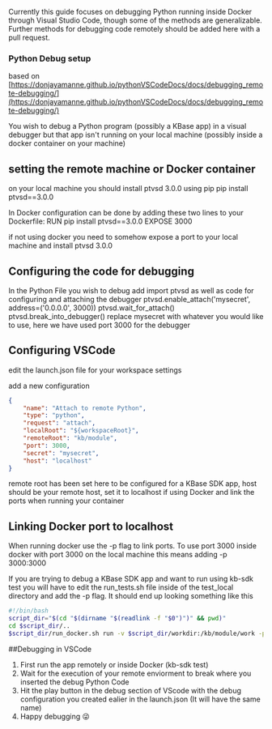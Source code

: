 Currently this guide focuses on debugging Python running inside Docker through Visual Studio Code, though some of the methods are generalizable. Further methods for debugging code remotely should be added here with a pull request.


### Python Debug setup

based on [https://donjayamanne.github.io/pythonVSCodeDocs/docs/debugging_remote-debugging/](https://donjayamanne.github.io/pythonVSCodeDocs/docs/debugging_remote-debugging/)

You wish to debug a Python program (possibly a KBase app) in a visual debugger but that app isn't running on your local machine (possibly inside a docker container on your machine)

## setting the remote machine or Docker container

on your local machine you should install ptvsd 3.0.0 using pip
	pip install ptvsd==3.0.0

In Docker configuration can be done by adding these two lines to your Dockerfile:
	RUN pip install ptvsd==3.0.0
    EXPOSE 3000

if not using docker you need to somehow expose a port to your local machine and install ptvsd 3.0.0

## Configuring the code for debugging

In the Python File you wish to debug add
	import ptvsd
as well as code for configuring and attaching the debugger
	ptvsd.enable_attach('mysecret', address=('0.0.0.0', 3000))
    ptvsd.wait_for_attach()
    ptvsd.break_into_debugger()
replace mysecret with whatever you would like to use, here we have used port 3000 for the debugger

## Configuring VSCode

edit the launch.json file for your workspace settings

add a new configuration

```json
{
    "name": "Attach to remote Python",
    "type": "python",
    "request": "attach",
    "localRoot": "${workspaceRoot}",
    "remoteRoot": "kb/module",
    "port": 3000,
    "secret": "mysecret",
    "host": "localhost"
}
```


remote root has been set here to be configured for a KBase SDK app, host should be your remote host, set it to localhost if using Docker and link the ports when running your container

## Linking Docker port to localhost

When running docker use the -p flag to link ports. To use port 3000 inside docker with port 3000 on the local machine this means adding -p 3000:3000

If you are trying to debug a KBase SDK app and want to run using kb-sdk test you will have to edit the run_tests.sh file inside of the test_local directory and add the -p flag. It should end up looking something like this
``` Bash
#!/bin/bash
script_dir="$(cd "$(dirname "$(readlink -f "$0")")" && pwd)"
cd $script_dir/..
$script_dir/run_docker.sh run -v $script_dir/workdir:/kb/module/work -p 3000:3000 -e "SDK_CALLBACK_URL=$1" test/myappname:latest test
```

##Debugging in VSCode

1. First run the app remotely or inside Docker (kb-sdk test)
2. Wait for the execution of your remote enviorment to break where you inserted the debug Python Code
3. Hit the play button in the debug section of VScode with the debug configuration you created ealier in the launch.json (It will have the same name)
4. Happy debugging 😜
